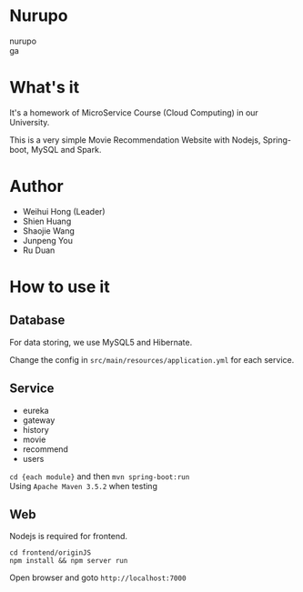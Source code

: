 # Nurupo
nurupo  
ga
# What's it
It's a homework of MicroService Course (Cloud Computing) in our University.

This is a very simple Movie Recommendation Website with Nodejs, Spring-boot, MySQL and Spark.

# Author
* Weihui Hong (Leader)
* Shien Huang
* Shaojie Wang
* Junpeng You
* Ru Duan

# How to use it
## Database
For data storing, we use MySQL5 and Hibernate.

Change the config in `src/main/resources/application.yml` for each service.

## Service
* eureka
* gateway
* history
* movie
* recommend
* users  

`cd {each module}` and then `mvn spring-boot:run`  
Using `Apache Maven 3.5.2` when testing

## Web
Nodejs is required for frontend.
```
cd frontend/originJS  
npm install && npm server run
```
Open browser and goto `http://localhost:7000`
